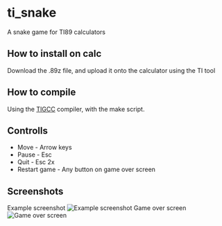 # ti_snake
A snake game for TI89 calculators

## How to install on calc
Download the .89z file, and upload it onto the calculator using the TI tool

## How to compile
Using the [TIGCC](http://tigcc.ticalc.org/) compiler, with the make script.

## Controlls
- Move - Arrow keys
- Pause - Esc
- Quit - Esc 2x
- Restart game - Any button on game over screen

## Screenshots
Example screenshot
![Example screenshot](https://github.com/nagbalae/ti_snake/assets/66674037/f9211ce2-f876-4b71-8584-921d5a7eb8ef)
Game over screen
![Game over screen](https://github.com/nagbalae/ti_snake/assets/66674037/37b6b38c-cd12-4e6f-90a2-fbf84db3588a)
